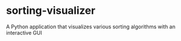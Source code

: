 # sorting-visualizer
A Python application that visualizes various sorting algorithms with an interactive GUI
